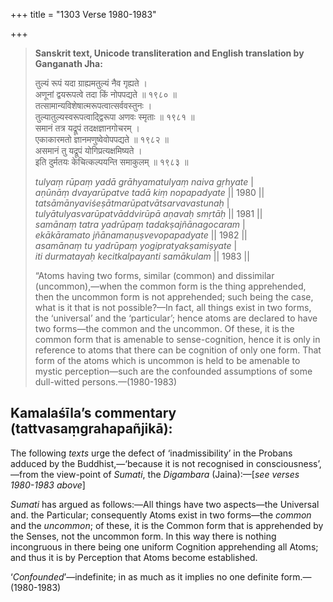 +++
title = "1303 Verse 1980-1983"

+++
> **Sanskrit text, Unicode transliteration and English translation by Ganganath Jha:** 
>
> तुल्यं रूपं यदा ग्राह्यमतुल्यं नैव गृह्यते ।  
> अणूनां द्वयरूपत्वे तदा किं नोपपद्यते ॥ १९८० ॥  
> तत्सामान्यविशेषात्मरूपत्वात्सर्ववस्तुनः ।  
> तुल्यातुल्यस्वरूपत्वाद्द्विरूपा अणवः स्मृताः ॥ १९८१ ॥  
> समानं तत्र यद्रूपं तदक्षज्ञानगोचरम् ।  
> एकाकारमतो ज्ञानमणुष्वेवोपपद्यते ॥ १९८२ ॥  
> असमानं तु यद्रूपं योगिप्रत्यक्षमिष्यते ।  
> इति दुर्मतयः केचित्कल्पयन्ति समाकुलम् ॥ १९८३ ॥ 
>
> *tulyaṃ rūpaṃ yadā grāhyamatulyaṃ naiva gṛhyate* \|  
> *aṇūnāṃ dvayarūpatve tadā kiṃ nopapadyate* \|\| 1980 \|\|  
> *tatsāmānyaviśeṣātmarūpatvātsarvavastunaḥ* \|  
> *tulyātulyasvarūpatvāddvirūpā aṇavaḥ smṛtāḥ* \|\| 1981 \|\|  
> *samānaṃ tatra yadrūpaṃ tadakṣajñānagocaram* \|  
> *ekākāramato jñānamaṇuṣvevopapadyate* \|\| 1982 \|\|  
> *asamānaṃ tu yadrūpaṃ yogipratyakṣamiṣyate* \|  
> *iti durmatayaḥ kecitkalpayanti samākulam* \|\| 1983 \|\| 
>
> “Atoms having two forms, similar (common) and dissimilar (uncommon),—when the common form is the thing apprehended, then the uncommon form is not apprehended; such being the case, what is it that is not possible?—In fact, all things exist in two forms, the ‘universal’ and the ‘particular’; hence atoms are declared to have two forms—the common and the uncommon. Of these, it is the common form that is amenable to sense-cognition, hence it is only in reference to atoms that there can be cognition of only one form. That form of the atoms which is uncommon is held to be amenable to mystic perception—such are the confounded assumptions of some dull-witted persons.—(1980-1983)



## Kamalaśīla’s commentary (tattvasaṃgrahapañjikā):

The following *texts* urge the defect of ‘inadmissibility’ in the Probans adduced by the Buddhist,—‘because it is not recognised in consciousness’,—from the view-point of *Sumati*, the *Digambara* (Jaina):—[*see verses 1980-1983 above*]

*Sumati* has argued as follows:—All things have two aspects—the Universal and. the Particular; consequently Atoms exist in two forms—the *common* and the *uncommon*; of these, it is the Common form that is apprehended by the Senses, not the uncommon form. In this way there is nothing incongruous in there being one uniform Cognition apprehending all Atoms; and thus it is by Perception that Atoms become established.

‘*Confounded*’—indefinite; in as much as it implies no one definite form.—(1980-1983)


